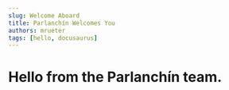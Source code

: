 ```yaml
---
slug: Welcome Aboard
title: Parlanchín Welcomes You
authors: mrueter
tags: [hello, docusaurus]
---
```


# Hello from the Parlanchín team.